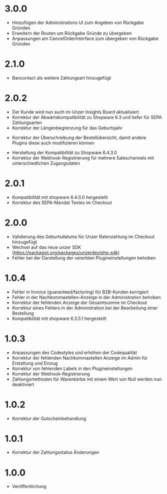 # 3.0.0
* Hinzufügen der Administrations UI zum Angeben von Rückgabe Gründen
* Erweitern der Routen um Rückgabe Gründe zu übergeben
* Anpassungen am CancelOrderInterface zum übergeben von Rückgabe Gründen

# 2.1.0
* Bancontact als weitere Zahlungsart hinzugefügt

# 2.0.2
* Der Kunde wird nun auch im Unzer Insights Board aktualisiert.
* Korrektur der Abwärtskompatibilität zu Shopware 6.3 und tiefer für SEPA Zahlungsarten
* Korrektur der Längenbegrenzung für das Geburtsjahr
+ Korrektur der Überschreibung der Bestellübersicht, damit andere Plugins diese auch modifizieren können
* Herstellung der Kompatibilität zu Shopware 6.4.3.0
* Korrektur der Webhook-Registrierung für mehrere Saleschannels mit unterschiedlichen Zugangsdaten

# 2.0.1
* Kompatibilität mit shopware 6.4.0.0 hergestellt
* Korrektur des SEPA-Mandat Textes im Checkout

# 2.0.0
* Validierung des Geburtsdatums für Unzer Ratenzahlung im Checkout hinzugefügt
* Wechsel auf das neue unzer SDK (https://packagist.org/packages/unzerdev/php-sdk)
* Fehler bei der Darstellung der vererbten Plugineinstellungen behoben

# 1.0.4
* Fehler in Invoice (guaranteed/factoring) für B2B-Kunden korrigiert
* Fehler in der Nachkommastellen-Anzeige in der Administration behoben
* Korrektur der fehlenden Anzeige der Gesamtsumme im Checkout
* Korrektur eines Fehlers in der Administration bei der Bearbeitung einer Bestellung
* Kompatibilität mit shopware 6.3.5.1 hergestellt

# 1.0.3
* Anpassungen des Codestyles und erhöhen der Codequalität
* Korrektur der fehlenden Nachkommastellen Anzeige im Admin für Erstattung und Einzug
* Korrektur von fehlenden Labels in den Plugineinstellungen
* Korrektur der Webhook-Registrierung
* Zahlungsmethoden für Warenkörbe mit einem Wert von Null werden nun deaktiviert

# 1.0.2
* Korrektur der Gutscheinbehandlung

# 1.0.1
* Korrektur der Zahlungsstatus Änderungen

# 1.0.0
* Veröffentlichung
